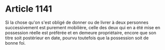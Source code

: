 # Article 1141

Si la chose qu'on s'est obligé de donner ou de livrer à deux personnes successivement est purement mobilière, celle des deux qui en a été mise en possession réelle est préférée et en demeure propriétaire, encore que son titre soit postérieur en date, pourvu toutefois que la possession soit de bonne foi.